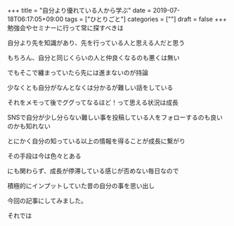 +++
title = "自分より優れている人から学ぶ"
date = 2019-07-18T06:17:05+09:00
tags = ["ひとりごと"]
categories = [""]
draft = false
+++
勉強会やセミナーに行って常に探すべきは

自分より先を知識があり、先を行っている人と思える人だと思う

もちろん、自分と同じくらいの人と仲良くなるのも悪くは無い

でもそこで纏まっていたら先には進まないのが持論

少なくとも自分がなんとなくは分かるが難しい話をしている

それをメモって後でググってなるほど！って思える状況は成長

SNSで自分が少し分らない難しい事を投稿している人をフォローするのも良いのかも知れない

とにかく自分の知っている以上の情報を得ることが成長に繋がり

その手段は今は色々とある

にも関わらず、成長が停滞している感じが否めない毎日なので

積極的にインプットしていた昔の自分の事を思い出し

今回の記事にしてみました。

それでは
